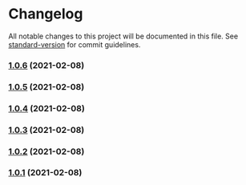 # Changelog

All notable changes to this project will be documented in this file. See [standard-version](https://github.com/conventional-changelog/standard-version) for commit guidelines.

### [1.0.6](https://github.com/benjamincanac/maintainers-issues/compare/v1.0.5...v1.0.6) (2021-02-08)

### [1.0.5](https://github.com/benjamincanac/maintainers-issues/compare/v1.0.4...v1.0.5) (2021-02-08)

### [1.0.4](https://github.com/benjamincanac/maintainers-issues/compare/v1.0.3...v1.0.4) (2021-02-08)

### [1.0.3](https://github.com/benjamincanac/maintainers-issues/compare/v1.0.2...v1.0.3) (2021-02-08)

### [1.0.2](https://github.com/benjamincanac/maintainers-issues/compare/v1.0.1...v1.0.2) (2021-02-08)

### [1.0.1](https://github.com/benjamincanac/maintainers-issues/compare/v2.2.2...v1.0.1) (2021-02-08)

